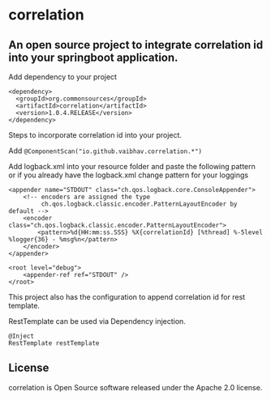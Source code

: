 # correlation

## An open source project to integrate correlation id into your springboot application.

Add dependency to your project

```
<dependency>
  <groupId>org.commonsources</groupId>
  <artifactId>correlation</artifactId>
  <version>1.0.4.RELEASE</version>
</dependency>
```

Steps to incorporate correlation id into your project.

Add ```@ComponentScan("io.github.vaibhav.correlation.*")```

Add logback.xml into your resource folder and paste the following pattern 
or if you already have the logback.xml change pattern for your loggings

<configuration>

    <appender name="STDOUT" class="ch.qos.logback.core.ConsoleAppender">
        <!-- encoders are assigned the type
             ch.qos.logback.classic.encoder.PatternLayoutEncoder by default -->
        <encoder class="ch.qos.logback.classic.encoder.PatternLayoutEncoder">
            <pattern>%d{HH:mm:ss.SSS} %X{correlationId} [%thread] %-5level %logger{36} - %msg%n</pattern>
        </encoder>
    </appender>

    <root level="debug">
        <appender-ref ref="STDOUT" />
    </root>
</configuration>

This project also has the configuration to append correlation id for rest template.

RestTemplate can be used via Dependency injection.

```
@Inject
RestTemplate restTemplate
```

## License
correlation is Open Source software released under the Apache 2.0 license.

